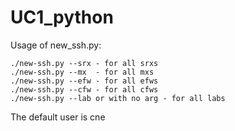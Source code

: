 # UC1_python
Usage of new_ssh.py:
```
./new-ssh.py --srx - for all srxs
./new-ssh.py --mx  - for all mxs
./new-ssh.py --efw - for all efws
./new-ssh.py --cfw - for all cfws
./new-ssh.py --lab or with no arg - for all labs
```
The default user is cne
